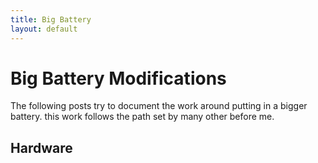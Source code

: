 ```yaml
---
title: Big Battery
layout: default
---
```


# Big Battery Modifications

The following posts try to document the work around putting in a bigger battery.  this work follows the path set by many other before me.

## Hardware

